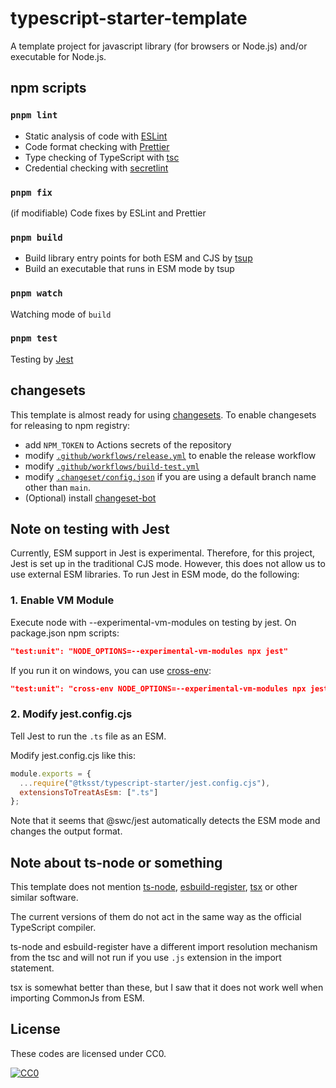 # typescript-starter-template

A template project for javascript library (for browsers or Node.js) and/or executable for Node.js.

## npm scripts

### `pnpm lint`

- Static analysis of code with [ESLint](https://eslint.org/)
- Code format checking with [Prettier](https://prettier.io)
- Type checking of TypeScript with [tsc](https://www.typescriptlang.org/docs/handbook/compiler-options.html)
- Credential checking with [secretlint](https://github.com/secretlint/secretlint)

### `pnpm fix`

(if modifiable) Code fixes by ESLint and Prettier

### `pnpm build`

- Build library entry points for both ESM and CJS by [tsup](https://tsup.egoist.sh/)
- Build an executable that runs in ESM mode by tsup

### `pnpm watch`

Watching mode of `build`

### `pnpm test`

Testing by [Jest](https://jestjs.io/)

## changesets

This template is almost ready for using [changesets](https://github.com/changesets/changesets).
To enable changesets for releasing to npm registry:

- add `NPM_TOKEN` to Actions secrets of the repository
- modify [`.github/workflows/release.yml`](.github/workflows/release.yml) to enable the release workflow
- modify [`.github/workflows/build-test.yml`](.github/workflows/release.yml)
- modify [`.changeset/config.json`](.changeset/config.json) if you are using a default branch name other than `main`.
- (Optional) install [changeset-bot](https://github.com/apps/changeset-bot)

## Note on testing with Jest

Currently, ESM support in Jest is experimental. Therefore, for this project, Jest is set up in the traditional CJS mode. However, this does not allow us to use external ESM libraries. To run Jest in ESM mode, do the following:

### 1. Enable VM Module

Execute node with --experimental-vm-modules on testing by jest.
On package.json npm scripts:

```json
"test:unit": "NODE_OPTIONS=--experimental-vm-modules npx jest"
```

If you run it on windows, you can use [cross-env](https://github.com/kentcdodds/cross-env):

```json
"test:unit": "cross-env NODE_OPTIONS=--experimental-vm-modules npx jest"
```

### 2. Modify jest.config.cjs

Tell Jest to run the `.ts` file as an ESM.

Modify jest.config.cjs like this:

```javascript
module.exports = {
  ...require("@tksst/typescript-starter/jest.config.cjs"),
  extensionsToTreatAsEsm: [".ts"]
};
```

Note that it seems that @swc/jest automatically detects the ESM mode and changes the output format.

## Note about ts-node or something

This template does not mention [ts-node](https://typestrong.org/ts-node/), [esbuild-register](https://github.com/egoist/esbuild-register), [tsx](https://github.com/esbuild-kit/tsx) or other similar software.

The current versions of them do not act in the same way as the official TypeScript compiler.

ts-node and esbuild-register have a different import resolution mechanism from the tsc and will not run if you use `.js` extension in the import statement.

tsx is somewhat better than these, but I saw that it does not work well when importing CommonJs from ESM.

## License

These codes are licensed under CC0.

[![CC0](http://i.creativecommons.org/p/zero/1.0/88x31.png "CC0")](https://creativecommons.org/publicdomain/zero/1.0/deed)
